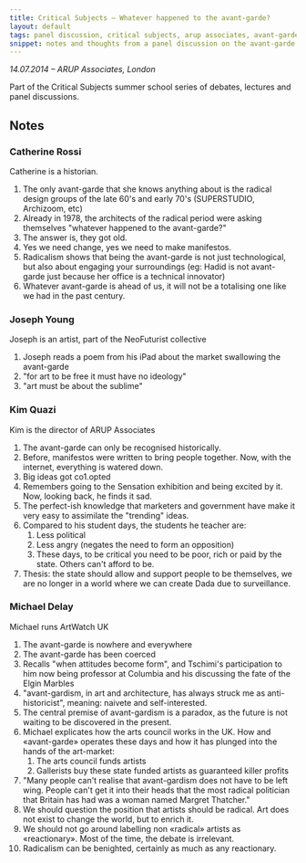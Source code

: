 ```yaml
---
title: Critical Subjects – Whatever happened to the avant-garde?
layout: default
tags: panel discussion, critical subjects, arup associates, avant-garde
snippet: notes and thoughts from a panel discussion on the avant-garde featuring Catherine Rossi, Kim Quazi, Joseph Young and Michael Daley
---
```


*14.07.2014 – ARUP Associates, London*

Part of the Critical Subjects summer school series of debates, lectures and panel discussions.

## Notes

### Catherine Rossi

Catherine is a historian.

1. The only avant-garde that she knows anything about is the radical design
   groups of the late 60's and early 70's (SUPERSTUDIO, Archizoom, etc)
1. Already in 1978, the architects of the radical period were asking themselves
   "whatever happened to the avant-garde?"
1. The answer is, they got old.
1. Yes we need change, yes we need to make manifestos.
1. Radicalism shows that being the avant-garde is not just technological, but
   also about engaging your surroundings (eg: Hadid is not avant-garde just
   because her office is a technical innovator)
1. Whatever avant-garde is ahead of us, it will not be a totalising one like
   we had in the past century.

### Joseph Young

Joseph is an artist, part of the NeoFuturist collective

1. Joseph reads a poem from his iPad about the market swallowing the
   avant-garde
1. "for art to be free it must have no ideology"
1. "art must be about the sublime"

### Kim Quazi

Kim is the director of ARUP Associates

1. The avant-garde can only be recognised historically.
1. Before, manifestos were written to bring people together. Now, with the
   internet, everything is watered down.
1. Big ideas got co1.opted
1. Remembers going to the Sensation exhibition and being excited by it. Now,
   looking back, he finds it sad.
1. The perfect-ish knowledge that marketers and government have make it very
   easy to assimilate the "trending" ideas.
1. Compared to his student days, the students he teacher are:
    1. Less political
    1. Less angry (negates the need to form an opposition)
    1. These days, to be critical you need to be poor, rich or paid by the
       state.  Others can't afford to be.
1. Thesis: the state should allow and support people to be themselves, we are
   no longer in a world where we can create Dada due to surveillance.

### Michael Delay

Michael runs ArtWatch UK

1. The avant-garde is nowhere and everywhere
1. The avant-garde has been coerced
1. Recalls "when attitudes become form", and Tschimi's participation to him now
   being professor at Columbia and his discussing the fate of the Elgin Marbles
1. "avant-gardism, in art and architecture, has always struck me as
   anti-historicist", meaning: naivete and self-interested.
1. The central premise of avant-gardism is a paradox, as the future is not
   waiting to be discovered in the present.
1. Michael explicates how the arts council works in the UK. How and
   «avant-garde» operates these days and how it has plunged into the hands of
   the art-market:
   1. The arts council funds artists
   1. Gallerists buy these state funded artists as guaranteed killer profits
1. "Many people can't realise that avant-gardism does not have to be left
   wing.  People can't get it into their heads that the most radical politician
   that Britain has had was a woman named Margret Thatcher."
1. We should question the position that artists should be radical. Art does not
   exist to change the world, but to enrich it.
1. We should not go around labelling non «radical» artists as «reactionary».
   Most of the time, the debate is irrelevant.
1. Radicalism can be benighted, certainly as much as any reactionary.
